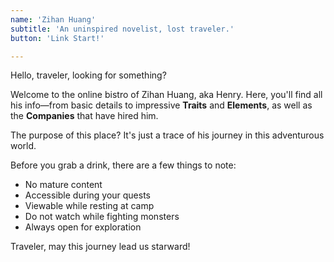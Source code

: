 ```yaml
---
name: 'Zihan Huang'
subtitle: 'An uninspired novelist, lost traveler.'
button: 'Link Start!'

---
```


Hello, traveler, looking for something?

Welcome to the online bistro of Zihan Huang, aka Henry. Here, you'll find all his info—from basic details to impressive **Traits** and **Elements**, as well as the **Companies** that have hired him. 

The purpose of this place? It's just a trace of his journey in this adventurous world.

Before you grab a drink, there are a few things to note:

* No mature content
* Accessible during your quests
* Viewable while resting at camp
* Do not watch while fighting monsters
* Always open for exploration
  
Traveler, may this journey lead us starward!
